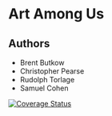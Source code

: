# Art Among Us

## Authors

- Brent Butkow
- Christopher Pearse
- Rudolph Torlage
- Samuel Cohen

[![Coverage Status](https://coveralls.io/repos/github/witseie-elen4010/2024-group-lab-004/badge.svg?branch=main&kill_cache=1)](https://coveralls.io/github/witseie-elen4010/2024-group-lab-004?branch=main)
